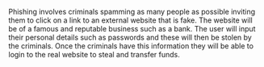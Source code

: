 Phishing involves criminals spamming as many people as possible inviting them to click on a link to an external website that is fake. The website will be of a famous and reputable business such as a bank. The user will input their personal details such as passwords and these will then be stolen by the criminals. Once the criminals have this information they will be able to login to the real website to steal and transfer funds.